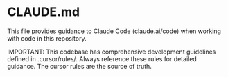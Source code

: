 # CLAUDE.md
This file provides guidance to Claude Code (claude.ai/code) when working with code in this repository.

IMPORTANT: This codebase has comprehensive development guidelines defined in .cursor/rules/. Always reference these rules for detailed guidance. The cursor rules are the source of truth.
